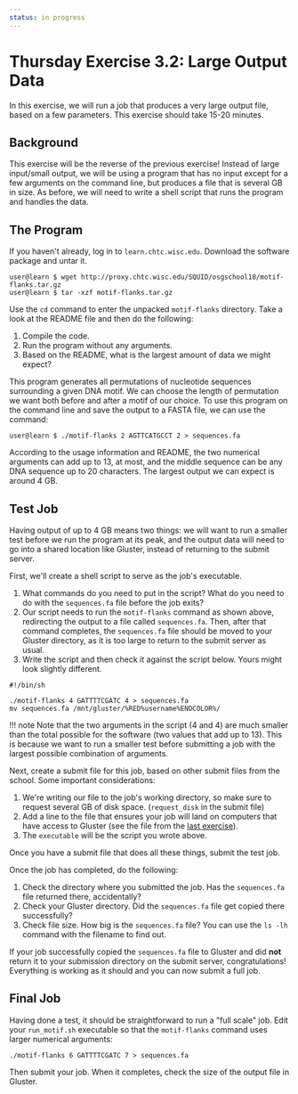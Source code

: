 ```yaml
---
status: in progress
---
```


Thursday Exercise 3.2: Large Output Data
========================================

In this exercise, we will run a job that produces a very large output file, based on a few parameters. This exercise should take 15-20 minutes.

Background
----------

This exercise will be the reverse of the previous exercise! Instead of large input/small output, we will be using a program  that has no input except for a few arguments on the command line, but produces a file that is several GB in size.  As before, we will need to write a shell script that runs the program and handles the data.

The Program
-----------

If you haven't already, log in to `learn.chtc.wisc.edu`. Download the software package and untar it.

``` console
user@learn $ wget http://proxy.chtc.wisc.edu/SQUID/osgschool18/motif-flanks.tar.gz
user@learn $ tar -xzf motif-flanks.tar.gz
```

Use the `cd` command to enter the unpacked `motif-flanks` directory. Take a look at the README file and then do the following:

1.  Compile the code. 
2. Run the program without any arguments. 
3. Based on the README, what is the largest amount of data we might expect?

This program generates all permutations of nucleotide sequences  surrounding a given DNA motif. We can choose the length of permutation we want both  before and after a motif of our choice. To use this program on the command line and save the output to a FASTA file, we can use the command:

``` console
user@learn $ ./motif-flanks 2 AGTTCATGCCT 2 > sequences.fa
```

According to the usage information and README, the two numerical arguments can add up to 13, at most, and the middle sequence can be any  DNA sequence up to 20 characters. The largest output we can expect is around 4 GB.

Test Job
--------

Having output of up to 4 GB means two things: we will want to run a smaller  test before we run the program at its peak, and the output data will need to go into a shared location like Gluster, instead of returning  to the submit server.

First, we'll create a shell script to serve as the job's executable.

1.  What commands do you need to put in the script? What do you need to do with the `sequences.fa` file before the job exits?
2.  Our script needs to run the `motif-flanks` command as shown above, redirecting the output to a file called `sequences.fa`. Then, after that command completes, the `sequences.fa` file should be moved to your Gluster directory, as it is too large to return to the  submit server as usual.
1.  Write the script and then check it against the script below. Yours might look slightly different. 

``` file
#!/bin/sh

./motif-flanks 4 GATTTTCGATC 4 > sequences.fa
mv sequences.fa /mnt/gluster/%RED%username%ENDCOLOR%/
```

!!! note 
    Note that the two arguments in the script (4 and 4) are much smaller than the total possible for the software (two values that add up to 13). This is because we want to run a smaller test before submitting a job with the largest possible combination of arguments.

Next, create a submit file for this job, based on other submit files from the school. Some important considerations:

1.  We're writing our file to the job's working directory, so make sure to request several GB of disk space. (`request_disk` in the submit file)
2.  Add a line to the file that ensures your job will land on computers that have access to Gluster (see the file from the [last exercise](part4-ex1-input.md)).
3.  The `executable` will be the script you wrote above.

Once you have a submit file that does all these things, submit the test job.

Once the job has completed, do the following:

1.  Check the directory where you submitted the job. Has the `sequences.fa` file returned there, accidentally?
2.  Check your Gluster directory. Did the `sequences.fa` file get copied there successfully?
3.  Check file size. How big is the `sequences.fa` file? You can use the `ls -lh` command with the filename to find out.

If your job successfully copied the `sequences.fa` file to Gluster and did **not** return it to your submission directory on  the submit server, congratulations! Everything is working as it should and you can now submit a full job.

Final Job
---------

Having done a test, it should be straightforward to run a "full scale" job. Edit your `run_motif.sh` executable so that the `motif-flanks` command  uses larger numerical arguments:

``` file
./motif-flanks 6 GATTTTCGATC 7 > sequences.fa
```

Then submit your job. When it completes, check the size of the output file in Gluster.


